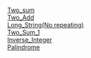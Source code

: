 <a href="./Two_arrey-Sum">Two_sum</a><br>
<a href="./Two_LinkNodes-Add">Two_Add</a><br>
<a href="./No_Repeat_String">Long_String(No repeating)</a><br>
<a href="./Two_Sum_1">Two_Sum_1</a><br>
<a href="./Inverse_Integer">Inverse_Integer</a><br>
<a href="./Palindrome">Palindrome</a><br>

